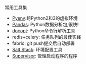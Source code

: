 常用工具集

 - [Pyenv][1]:跨Python2和3的虚拟环境
 - [Pandas][2]: Python数据分析包,很快!
 - [docopt][3]: Python命令行解析工具
 - redis+celery: 任务队列的最佳实践
 - fabric: git push提交后自动部署
 - [Salt Stack][4]: 环境配置工具
 - [Supervisor][5]: 管理启动程序的程序


  [1]: https://github.com/yyuu/pyenv
  [2]: http://pandas.pydata.org/
  [3]: http://docopt.org/
  [4]: http://docs.saltstack.com/
  [5]: http://supervisord.org/
